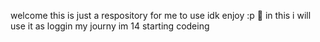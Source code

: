 welcome this is just a respository for me to use idk enjoy :p 🤪
in this i will use it as loggin my journy 
im 14 starting codeing 
